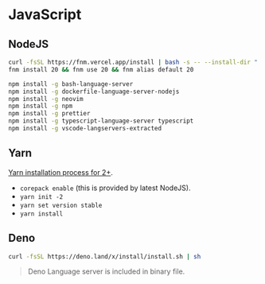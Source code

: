 # JavaScript

## NodeJS

```bash
curl -fsSL https://fnm.vercel.app/install | bash -s -- --install-dir "./.fnm" --skip-shell
fnm install 20 && fnm use 20 && fnm alias default 20
```

```bash
npm install -g bash-language-server
npm install -g dockerfile-language-server-nodejs
npm install -g neovim
npm install -g npm
npm install -g prettier
npm install -g typescript-language-server typescript
npm install -g vscode-langservers-extracted
```

## Yarn

[Yarn installation process for 2+](https://yarnpkg.com/getting-started/install).

- `corepack enable` (this is provided by latest NodeJS).
- `yarn init -2`
- `yarn set version stable`
- `yarn install`

## Deno

```bash
curl -fsSL https://deno.land/x/install/install.sh | sh
```

> Deno Language server is included in binary file.
